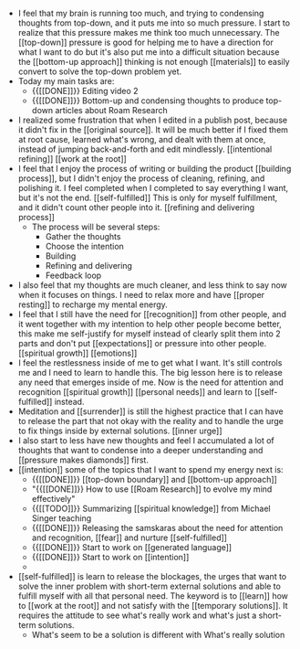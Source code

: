 - I feel that my brain is running too much, and trying to condensing thoughts from top-down, and it puts me into so much pressure. I start to realize that this pressure makes me think too much unnecessary. The [[top-down]] pressure is good for helping me to have a direction for what I want to do but it's also put me into a difficult situation because the [[bottom-up approach]] thinking is not enough [[materials]] to easily convert to solve the top-down problem yet.
- Today my main tasks are:
    - {{[[DONE]]}} Editing video 2
    - {{[[DONE]]}} Bottom-up and condensing thoughts to produce top-down articles about Roam Research
- I realized some frustration that when I edited in a publish post, because it didn't fix in the [[original source]]. It will be much better if I fixed them at root cause, learned what's wrong, and dealt with them at once, instead of jumping back-and-forth and edit mindlessly. [[intentional refining]] [[work at the root]]
- I feel that I enjoy the process of writing or building the product [[building process]], but I didn't enjoy the process of cleaning, refining, and polishing it. I feel completed when I completed to say everything I want, but it's not the end. [[self-fulfilled]] This is only for myself fulfillment, and it didn't count other people into it. [[refining and delivering process]]
    - The process will be several steps:
        - Gather the thoughts
        - Choose the intention
        - Building
        - Refining and delivering
        - Feedback loop
- I also feel that my thoughts are much cleaner, and less think to say now when it focuses on things. I need to relax more and have [[proper resting]] to recharge my mental energy.
- I feel that I still have the need for [[recognition]] from other people, and it went together with my intention to help other people become better, this make me self-justify for myself instead of clearly split them into 2 parts and don't put [[expectations]] or pressure into other people. [[spiritual growth]] [[emotions]]
- I feel the restlessness inside of me to get what I want. It's still controls me and I need to learn to handle this. The big lesson here is to release any need that emerges inside of me. Now is the need for attention and recognition [[spiritual growth]] [[personal needs]] and learn to [[self-fulfilled]] instead.
- Meditation and [[surrender]] is still the highest practice that I can have to release the part that not okay with the reality and to handle the urge to fix things inside by external solutions. [[inner urge]]
- I also start to less have new thoughts and feel I accumulated a lot of thoughts that want to condense into a deeper understanding and [[pressure makes diamonds]] first. 
- [[intention]] some of the topics that I want to spend my energy next is:
    - {{[[DONE]]}} [[top-down boundary]] and [[bottom-up approach]] 
    - "{{[[DONE]]}} How to use [[Roam Research]] to evolve my mind effectively"
    - {{[[TODO]]}} Summarizing [[spiritual knowledge]] from Michael Singer teaching
    - {{[[DONE]]}} Releasing the samskaras about the need for attention and recognition, [[fear]] and nurture [[self-fulfilled]]
    - {{[[DONE]]}} Start to work on [[generated language]]
    - {{[[DONE]]}} Start to work on [[intention]]
    - 
- [[self-fulfilled]] is learn to release the blockages, the urges that want to solve the inner problem with short-term external solutions and able to fulfill myself with all that personal need. The keyword is to [[learn]] how to [[work at the root]] and not satisfy with the [[temporary solutions]]. It requires the attitude to see what's really work and what's just a short-term solutions. 
    - What's seem to be a solution is different with What's really solution
